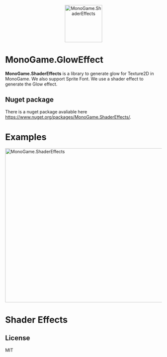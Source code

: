 <p align="center">
  <img src="http://daniloperes.com/MonoGame.ShaderEffects_Logo_256.png" alt="MonoGame.ShaderEffects" width="120" height="120">
</p>

# MonoGame.GlowEffect
<b>MonoGame.ShaderEffects</b> is a library to generate glow for Texture2D in MonoGame. We also support Sprite Font.
We use a shader effect to generate the Glow effect.

## Nuget package
There is a nuget package avaliable here https://www.nuget.org/packages/MonoGame.ShaderEffects/.

# Examples

<img src="http://daniloperes.com/MonoGame.GlowEffect.Samples.gif?1" alt="MonoGame.ShaderEffects" width="640" height="496 ">

# Shader Effects


## License

MIT
